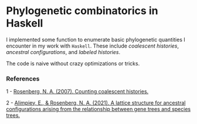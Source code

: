 # Phylogenetic combinatorics in Haskell

I implemented some function to enumerate basic phylogenetic quantities I encounter in my work with `Haskell`. 
These include _coalescent histories_, _ancestral configurations_, and _labeled histories_.

The code is naive without crazy optimizations or tricks.

### References

1 - [Rosenberg, N. A. (2007). Counting coalescent histories.](https://rosenberglab.stanford.edu/papers/Rosenberg2007-JCB.pdf)

2 - [Alimpiev, E., & Rosenberg, N. A. (2021). A lattice structure for ancestral configurations arising from the relationship between gene trees and species trees.](https://arxiv.org/pdf/2111.10456)
